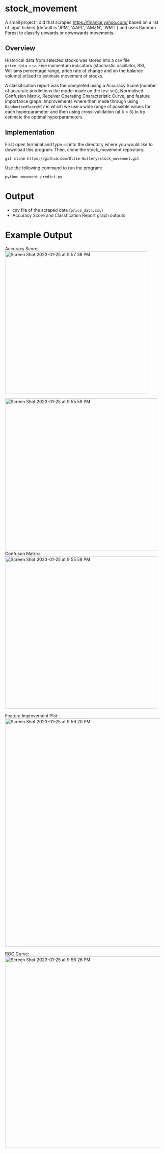 # stock_movement
A small project I did that scrapes https://finance.yahoo.com/ based on a list of input tickers (default is 'JPM', 'AAPL', 'AMZN', 'WMT') and uses Random Forest to classify upwards or downwards movements.

## Overview
Historical data from selected stocks was stored into a csv file `price_data.csv`. Five momentum indicators (stochastic oscillator, RSI, Williams percentage range, 
price rate of change and on the balance volume) utlised to estimate movement of stocks. 

A classification report was the completed using a Accuracy Score (number of accurate predictions the model made on the test set),
Normalised Confusion Matrix, Receiver Operating Characteristic Curve, and feature importance graph. Improvements where then made through using `RandomisedSearchCV` in which we use a wide range of possible values for each hyperparameter and then using cross-validation (at k = 5) to try estimate the optimal hyperparameters.

## Implementation

First open terminal and type `cd` into the directory where you would like to download this program. Then, clone the stock_movement repository.

```
git clone https://github.com/Ollie-Gullery/stock_movement.git
```
Use the following command to run the program:
```
python movement_predict.py
```

# Output
* csv file of the scraped data (`price_data.csv`)
* Accuracy Score and Classfication Report graph outputs

# Example Output
Accuracy Score:
<img width="463" alt="Screen Shot 2023-01-25 at 9 57 38 PM" src="https://user-images.githubusercontent.com/115392875/214768733-7a37c704-a21b-4de6-9fd5-24924f97c9a0.png">

<img width="495" alt="Screen Shot 2023-01-25 at 9 55 59 PM" src="https://user-images.githubusercontent.com/115392875/214768652-aac13ab5-16e2-46b2-be86-717124b9837f.png">
Confuson Matrix:
<img width="495" alt="Screen Shot 2023-01-25 at 9 55 59 PM" src="https://user-images.githubusercontent.com/115392875/214768652-aac13ab5-16e2-46b2-be86-717124b9837f.png">


Feature Improvement Plot:
<img width="741" alt="Screen Shot 2023-01-25 at 9 56 20 PM" src="https://user-images.githubusercontent.com/115392875/214768767-4d89b153-b603-4a3f-9f27-fde44ea7666b.png">

ROC Curve:
<img width="621" alt="Screen Shot 2023-01-25 at 9 56 26 PM" src="https://user-images.githubusercontent.com/115392875/214768770-8e0f888a-6201-4fce-a6e6-aec9685553e5.png">
